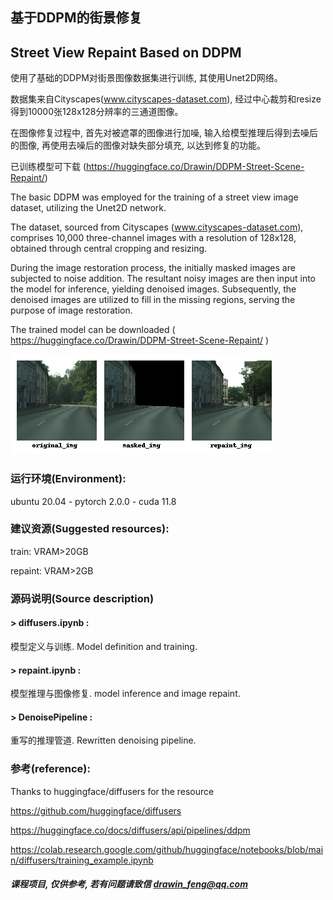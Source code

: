 ## 基于DDPM的街景修复
## Street View Repaint Based on DDPM

  使用了基础的DDPM对街景图像数据集进行训练, 其使用Unet2D网络。

  数据集来自Cityscapes(www.cityscapes-dataset.com), 经过中心裁剪和resize得到10000张128x128分辨率的三通道图像。

  在图像修复过程中, 首先对被遮罩的图像进行加噪, 输入给模型推理后得到去噪后的图像, 再使用去噪后的图像对缺失部分填充, 以达到修复的功能。

  已训练模型可下载 (https://huggingface.co/Drawin/DDPM-Street-Scene-Repaint/)


  The basic DDPM was employed for the training of a street view image dataset, utilizing the Unet2D network. 

  The dataset, sourced from Cityscapes (www.cityscapes-dataset.com), comprises 10,000 three-channel images with a resolution of 128x128, obtained through central cropping and resizing.

  During the image restoration process, the initially masked images are subjected to noise addition. The resultant noisy images are then input into the model for inference, yielding denoised images. Subsequently, the denoised images are utilized to fill in the missing regions, serving the purpose of image restoration.

  The trained model can be downloaded ( https://huggingface.co/Drawin/DDPM-Street-Scene-Repaint/ )

  ![Image text](sample.png)

### 运行环境(Environment):

ubuntu 20.04 - 
pytorch 2.0.0 - 
cuda 11.8

### 建议资源(Suggested resources):

train:     VRAM>20GB

repaint: VRAM>2GB

### 源码说明(Source description)

#### > diffusers.ipynb :

模型定义与训练. Model definition and training.

#### > repaint.ipynb : 

模型推理与图像修复. model inference and image repaint.

#### > DenoisePipeline : 

重写的推理管道. Rewritten denoising pipeline.

### 参考(reference):

Thanks to huggingface/diffusers for the resource

https://github.com/huggingface/diffusers

https://huggingface.co/docs/diffusers/api/pipelines/ddpm

https://colab.research.google.com/github/huggingface/notebooks/blob/main/diffusers/training_example.ipynb

##### 课程项目, 仅供参考, 若有问题请致信 drawin_feng@qq.com
